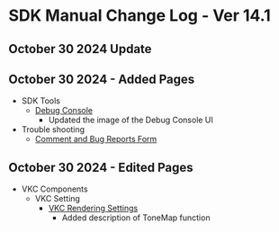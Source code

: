 # SDK Manual Change Log - Ver 14.1

## October 30 2024 Update

## October 30 2024 - Added Pages

- SDK Tools
    - [Debug Console](https://vrhikky.github.io/VketCloudSDK_Documents/14.1/en/debugconsole/debugconsole.html)
        - Updated the image of the Debug Console UI
- Trouble shooting
    - [Comment and Bug Reports Form](https://vrhikky.github.io/VketCloudSDK_Documents/14.1/en/troubleshooting/Comment_Bug_Reports.html)
    
## October 30 2024 - Edited Pages

- VKC Components
    - VKC Setting
        - [VKC Rendering Settings](https://vrhikky.github.io/VketCloudSDK_Documents/14.1/en/VketCloudSettings/RenderingSettings.html)
            - Added description of ToneMap function
